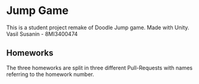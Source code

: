 # Jump Game

This is a student project remake of Doodle Jump game. Made with Unity. Vasil Susanin - 8MI3400474

## Homeworks

The three homeworks are split in three different Pull-Requests with names referring to the homework number.
